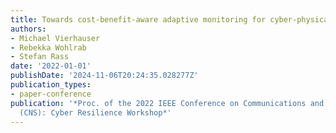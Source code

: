 ```yaml
---
title: Towards cost-benefit-aware adaptive monitoring for cyber-physical systems
authors:
- Michael Vierhauser
- Rebekka Wohlrab
- Stefan Rass
date: '2022-01-01'
publishDate: '2024-11-06T20:24:35.028277Z'
publication_types:
- paper-conference
publication: '*Proc. of the 2022 IEEE Conference on Communications and Network Security
  (CNS): Cyber Resilience Workshop*'
---
```

